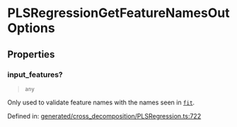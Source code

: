 # PLSRegressionGetFeatureNamesOutOptions

## Properties

### input\_features?

> `any`

Only used to validate feature names with the names seen in [`fit`](#sklearn.cross_decomposition.PLSRegression.fit "sklearn.cross_decomposition.PLSRegression.fit").

Defined in:  [generated/cross\_decomposition/PLSRegression.ts:722](https://github.com/transitive-bullshit/scikit-learn-ts/blob/b59c1ff/packages/sklearn/src/generated/cross_decomposition/PLSRegression.ts#L722)
